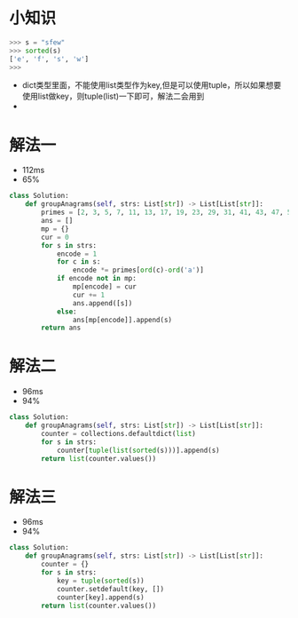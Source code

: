 # 小知识
```python
>>> s = "sfew"
>>> sorted(s)
['e', 'f', 's', 'w']
>>>
```
- dict类型里面，不能使用list类型作为key,但是可以使用tuple，所以如果想要使用list做key，则tuple(list)一下即可，解法二会用到
- 
# 解法一
- 112ms
- 65%
```python
class Solution:
    def groupAnagrams(self, strs: List[str]) -> List[List[str]]:
        primes = [2, 3, 5, 7, 11, 13, 17, 19, 23, 29, 31, 41, 43, 47, 53, 59, 61, 67, 71, 73, 79, 83, 89, 97, 101, 103]
        ans = []
        mp = {}
        cur = 0
        for s in strs:
            encode = 1
            for c in s:
                encode *= primes[ord(c)-ord('a')]
            if encode not in mp:
                mp[encode] = cur
                cur += 1
                ans.append([s])
            else:
                ans[mp[encode]].append(s)
        return ans
```

# 解法二
- 96ms
- 94%
```python
class Solution:
    def groupAnagrams(self, strs: List[str]) -> List[List[str]]:
        counter = collections.defaultdict(list)
        for s in strs:
            counter[tuple(list(sorted(s)))].append(s)
        return list(counter.values())
```

# 解法三
- 96ms
- 94%
```python
class Solution:
    def groupAnagrams(self, strs: List[str]) -> List[List[str]]:
        counter = {}
        for s in strs:
            key = tuple(sorted(s))
            counter.setdefault(key, [])
            counter[key].append(s)
        return list(counter.values())
```


